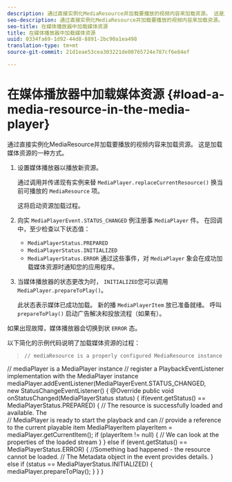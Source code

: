 ```yaml
---
description: 通过直接实例化MediaResource并加载要播放的视频内容来加载资源。 这是加载媒体资源的一种方式。
seo-description: 通过直接实例化MediaResource并加载要播放的视频内容来加载资源。 这是加载媒体资源的一种方式。
seo-title: 在媒体播放器中加载媒体资源
title: 在媒体播放器中加载媒体资源
uuid: 0334fa69-1d92-44d8-8891-2bc90a1ea498
translation-type: tm+mt
source-git-commit: 21d1eae53cea303221de00765724e787cf6e84ef

---
```



# 在媒体播放器中加载媒体资源 {#load-a-media-resource-in-the-media-player}

通过直接实例化MediaResource并加载要播放的视频内容来加载资源。 这是加载媒体资源的一种方式。

1. 设置媒体播放器以播放新资源。

   通过调用并传递现有实例来替 `MediaPlayer.replaceCurrentResource()` 换当前可播放的 `MediaResource` 项。

   这将启动资源加载过程。

1. 向实 `MediaPlayerEvent.STATUS_CHANGED` 例注册事 `MediaPlayer` 件。 在回调中，至少检查以下状态值：

   * `MediaPlayerStatus.PREPARED`
   * `MediaPlayerStatus.INITIALIZED`
   * `MediaPlayerStatus.ERROR`
   通过这些事件，对 `MediaPlayer` 象会在成功加载媒体资源时通知您的应用程序。
1. 当媒体播放器的状态更改为时， `INITIALIZED`您可以调用 `MediaPlayer.prepareToPlay()`。

   此状态表示媒体已成功加载。 新的播 `MediaPlayerItem` 放已准备就绪。 呼叫 `prepareToPlay()` 启动广告解决和投放流程（如果有）。

如果出现故障，媒体播放器会切换到状 `ERROR` 态。

以下简化的示例代码说明了加载媒体资源的过程：
>```java>
>// mediaResource is a properly configured MediaResource instance 
// mediaPlayer is a MediaPlayer instance 
// register a PlaybackEventListener implementation with the MediaPlayer instance 
mediaPlayer.addEventListener(MediaPlayerEvent.STATUS_CHANGED,  
 new StatusChangeEventListener() { 
   @Override 
   public void onStatusChanged(MediaPlayerStatus status) { 
       if(event.getStatus() == MediaPlayerStatus.PREPARED) { 
           // The resource is successfully loaded and available. The  
           // MediaPlayer is ready to start the playback and can 
           // provide a reference to the current playable item 
           MediaPlayerItem playerItem = mediaPlayer.getCurrentItem(); 
           if (playerItem != null) { 
               // We can look at the properties of the loaded stream 
           } 
       } 
       else if (event.getStatus() == MediaPlayerStatus.ERROR) { 
           //Something bad happened - the resource cannot be loaded. 
           // The Metadata object in the event provides details. 
       } 
       else if (status == MediaPlayerStatus.INITIALIZED) { 
           mediaPlayer.prepareToPlay(); 
       } 
   } 
} 
```
